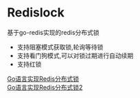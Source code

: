 # Redislock
基于go-redis实现的redis分布式锁
+ 支持阻塞模式获取锁,轮询等待锁   
+ 支持看门狗模式,可以对锁过期进行自动续期  
+ 支持红锁    
  
[Go语言实现Redis分布式锁](https://blog.csdn.net/m0_57408211/article/details/137335376)  
[Go语言实现Redis分布式锁2](https://blog.csdn.net/m0_57408211/article/details/137347252)
